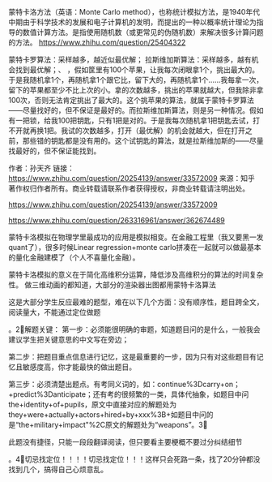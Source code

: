 蒙特卡洛方法（英语：Monte Carlo method），也称统计模拟方法，是1940年代中期由于科学技术的发展和电子计算机的发明，而提出的一种以概率统计理论为指导的数值计算方法。是指使用随机数（或更常见的伪随机数）来解决很多计算问题的方法。
https://www.zhihu.com/question/25404322


蒙特卡罗算法：采样越多，越近似最优解；
拉斯维加斯算法：采样越多，越有机会找到最优解；、
，假如筐里有100个苹果，让我每次闭眼拿1个，挑出最大的。于是我随机拿1个，再随机拿1个跟它比，留下大的，再随机拿1个……我每拿一次，留下的苹果都至少不比上次的小。拿的次数越多，挑出的苹果就越大，但我除非拿100次，否则无法肯定挑出了最大的。这个挑苹果的算法，就属于蒙特卡罗算法——尽量找好的，但不保证是最好的。而拉斯维加斯算法，则是另一种情况。假如有一把锁，给我100把钥匙，只有1把是对的。于是我每次随机拿1把钥匙去试，打不开就再换1把。我试的次数越多，打开（最优解）的机会就越大，但在打开之前，那些错的钥匙都是没有用的。这个试钥匙的算法，就是拉斯维加斯的——尽量找最好的，但不保证能找到。

作者：孙天齐
链接：https://www.zhihu.com/question/20254139/answer/33572009
来源：知乎
著作权归作者所有。商业转载请联系作者获得授权，非商业转载请注明出处。


https://www.zhihu.com/question/20254139/answer/33572009

https://www.zhihu.com/question/263316961/answer/362674489

蒙特卡洛模拟在物理学里最成功的应用是模拟相变。在金融工程里（我又要黑一发quant了），很多时候Linear regression+monte carlo拼凑在一起就可以做最基本的量化金融建模了（个人不喜量化金融）。

蒙特卡洛模拟的意义在于简化高维积分运算，降低涉及高维积分的算法的时间复杂性。
做三维动画的都知道，大部分的渲染器出图都用蒙特卡洛算法









这是大部分学生反应最难的题型，难在以下几个方面：没有顺序性，题目跨全文，阅读量大，不能通过定位做题

。2⃣️解题关键：
第一步：必须能很明确的审题，知道题目问的是什么，一般我会建议学生把关键意思的中文写在旁边；

第二步：把题目重点信息进行记忆，这是最重要的一步，因为只有对这些题目有记忆且敏感度高，你才能最快的做出题目。

第三步：必须清楚出题点。有考同义词的，如：continue%3Dcarry+on；+predict%3Danticipate；还有考的很频繁的一类，具体代抽象，如题目中问the+identity+of+pupils，原文中直接对应的解题处为they+were+actually+actors+hired+by+xxx%3B+如题目中问的是“the+military+impact"%2C原文的解题处为“weapons”。3⃣️

此题没有捷径，只能一段段翻译阅读，但只要看主要梗概不要过分纠结细节

。4⃣️切忌找定位！！！！切忌找定位！！！这样只会死路一条，找了20分钟都没找到几个，搞得自己心烦意乱。































































